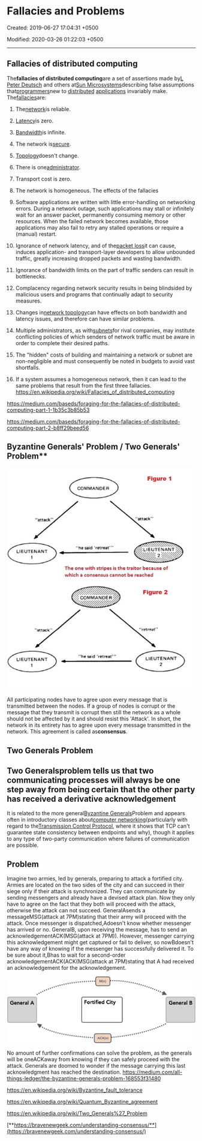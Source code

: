 # Fallacies and Problems

Created: 2019-06-27 17:04:31 +0500

Modified: 2020-03-26 01:22:03 +0500

---

## Fallacies of distributed computing

The**fallacies of distributed computing**are a set of assertions made by[L Peter Deutsch](https://en.wikipedia.org/wiki/L_Peter_Deutsch) and others at[Sun Microsystems](https://en.wikipedia.org/wiki/Sun_Microsystems)describing false assumptions that[programmers](https://en.wikipedia.org/wiki/Programmer)new to [distributed](https://en.wikipedia.org/wiki/Distributed_computing) [applications](https://en.wikipedia.org/wiki/Application_software) invariably make.
The[fallacies](https://en.wikipedia.org/wiki/Fallacy)are:

1. The[network](https://en.wikipedia.org/wiki/Computer_network)is reliable.

2. [Latency](https://en.wikipedia.org/wiki/Latency_(engineering))is zero.

3. [Bandwidth](https://en.wikipedia.org/wiki/Throughput)is infinite.

4. The network is[secure](https://en.wikipedia.org/wiki/Computer_security).

5. [Topology](https://en.wikipedia.org/wiki/Network_topology)doesn't change.

6. There is one[administrator](https://en.wikipedia.org/wiki/Network_administrator).

7. Transport cost is zero.

8. The network is homogeneous.
The effects of the fallacies

1. Software applications are written with little error-handling on networking errors. During a network outage, such applications may stall or infinitely wait for an answer packet, permanently consuming memory or other resources. When the failed network becomes available, those applications may also fail to retry any stalled operations or require a (manual) restart.

2. Ignorance of network latency, and of the[packet loss](https://en.wikipedia.org/wiki/Packet_loss)it can cause, induces application- and transport-layer developers to allow unbounded traffic, greatly increasing dropped packets and wasting bandwidth.

3. Ignorance of bandwidth limits on the part of traffic senders can result in bottlenecks.

4. Complacency regarding network security results in being blindsided by malicious users and programs that continually adapt to security measures.

5. Changes in[network topology](https://en.wikipedia.org/wiki/Network_topology)can have effects on both bandwidth and latency issues, and therefore can have similar problems.

6. Multiple administrators, as with[subnets](https://en.wikipedia.org/wiki/Subnetwork)for rival companies, may institute conflicting policies of which senders of network traffic must be aware in order to complete their desired paths.

7. The "hidden" costs of building and maintaining a network or subnet are non-negligible and must consequently be noted in budgets to avoid vast shortfalls.

8. If a system assumes a homogeneous network, then it can lead to the same problems that result from the first three fallacies.
<https://en.wikipedia.org/wiki/Fallacies_of_distributed_computing>

<https://medium.com/baseds/foraging-for-the-fallacies-of-distributed-computing-part-1-1b35c3b85b53>

<https://medium.com/baseds/foraging-for-the-fallacies-of-distributed-computing-part-2-b8ff29beed56>

## Byzantine Generals' Problem / Two Generals' Problem**

![image](media/Fallacies-and-Problems-image1.jpg)

All participating nodes have to agree upon every message that is transmitted between the nodes. If a group of nodes is corrupt or the message that they transmit is corrupt then still the network as a whole should not be affected by it and should resist this 'Attack'. In short, the network in its entirety has to agree upon every message transmitted in the network. This agreement is called as**consensus**.

## Two Generals Problem

## Two Generalsproblem tells us that two communicating processes will always be one step away from being certain that the other party has received a derivative acknowledgement

It is related to the more general[Byzantine Generals](https://en.wikipedia.org/wiki/Byzantine_Generals)Problem and appears often in introductory classes about[computer networking](https://en.wikipedia.org/wiki/Computer_networking)(particularly with regard to the[Transmission Control Protocol](https://en.wikipedia.org/wiki/Transmission_Control_Protocol), where it shows that TCP can't guarantee state consistency between endpoints and why), though it applies to any type of two-party communication where failures of communication are possible.

## Problem

Imagine two armies, led by generals, preparing to attack a fortified city. Armies are located on the two sides of the city and can succeed in their siege only if their attack is synchronized. They can communicate by sending messengers and already have a devised attack plan. Now they only have to agree on the fact that they both will proceed with the attack, otherwise the attack can not succeed.
GeneralAsends a messageMSG(attack at 7PM)stating that their army will proceed with the attack. Once messenger is dispatched,Adoesn't know whether messenger has arrived or no. GeneralB, upon receiving the message, has to send an acknowledgementACK(MSG(attack at 7PM)). However, messenger carrying this acknowledgement might get captured or fail to deliver, so nowBdoesn't have any way of knowing if the messenger has successfully delivered it. To be sure about it,Bhas to wait for a second-order acknowledgementACK(ACK(MSG(attack at 7PM)stating that A had received an acknowledgement for the acknowledgement.

![image](media/Fallacies-and-Problems-image2.png)

No amount of further confirmations can solve the problem, as the generals will be oneACKaway from knowing if they can safely proceed with the attack. Generals are doomed to wonder if the message carrying this last acknowledgment has reached the destination.
<https://medium.com/all-things-ledger/the-byzantine-generals-problem-168553f31480>

<https://en.wikipedia.org/wiki/Byzantine_fault_tolerance>

<https://en.wikipedia.org/wiki/Quantum_Byzantine_agreement>

<https://en.wikipedia.org/wiki/Two_Generals%27_Problem>

[**https://bravenewgeek.com/understanding-consensus/**](https://bravenewgeek.com/understanding-consensus/)
